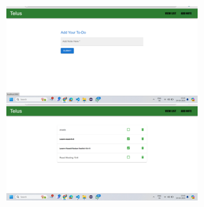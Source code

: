 <img src="https://github.com/mdshakibkoushar/To-Do-Task_shakib/blob/main/Screenshot%20(319).png">
<img src="https://github.com/mdshakibkoushar/To-Do-Task_shakib/blob/main/Screenshot%20(318).png">
